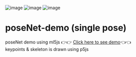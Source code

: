 ![image](https://img.shields.io/badge/JavaScript-323330?style=for-the-badge&logo=javascript&logoColor=F7DF1E)
![image](https://img.shields.io/badge/HTML5-E34F26?style=for-the-badge&logo=html5&logoColor=white)
![image](https://img.shields.io/badge/Visual_Studio_Code-0078D4?style=for-the-badge&logo=visual%20studio%20code&logoColor=white)
# poseNet-demo (single pose)
poseNet demo using ml5js 👉👉 <a href="https://soumyadeepdatta.github.io/poseNet-demo/">Click here to see demo</a>👈👈\
keypoints & skeleton is drawn using p5js
